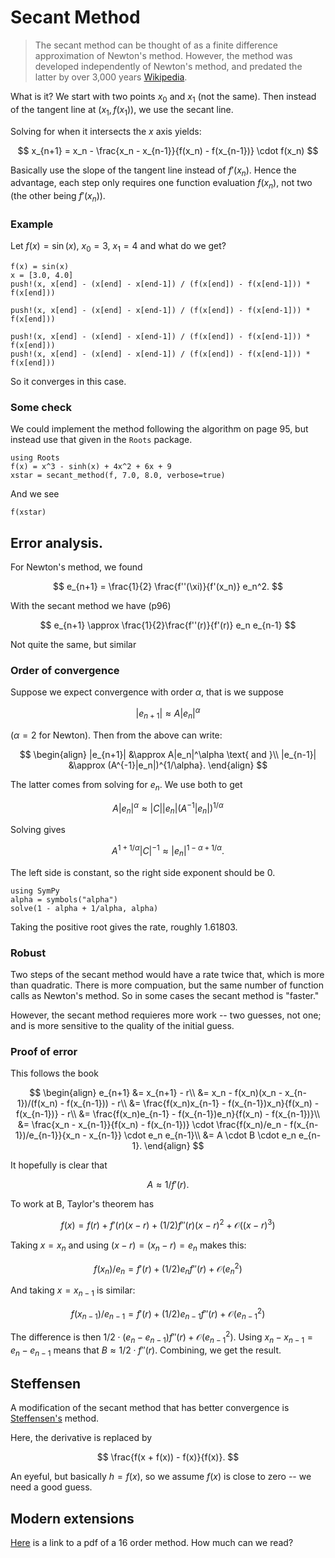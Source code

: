 # Secant Method

> The secant method can be thought of as a finite difference approximation of Newton's method. However, the method was developed independently of Newton's method, and predated the latter by over 3,000 years [Wikipedia](https://en.wikipedia.org/wiki/Secant_method).

What is it? We start with two points $x_0$ and $x_1$ (not the same). Then instead of the tangent line at $(x_1, f(x_1))$, we use the secant line.

Solving for when it intersects the $x$ axis yields:

$$
x_{n+1} = x_n - \frac{x_n - x_{n-1}}{f(x_n) - f(x_{n-1})} \cdot f(x_n)
$$

Basically use the slope of the tangent line instead of $f'(x_n)$. Hence the advantage, each step only requires one function evaluation $f(x_n)$, not two (the other being $f'(x_n)$).

### Example

Let $f(x) = \sin(x)$, $x_0=3$, $x_1=4$ and what do we get?


```
f(x) = sin(x)
x = [3.0, 4.0]
push!(x, x[end] - (x[end] - x[end-1]) / (f(x[end]) - f(x[end-1])) * f(x[end]))
```

```
push!(x, x[end] - (x[end] - x[end-1]) / (f(x[end]) - f(x[end-1])) * f(x[end]))
```

```
push!(x, x[end] - (x[end] - x[end-1]) / (f(x[end]) - f(x[end-1])) * f(x[end]))
push!(x, x[end] - (x[end] - x[end-1]) / (f(x[end]) - f(x[end-1])) * f(x[end]))
```


So it converges in this case.

### Some check

We could implement the method following the algorithm on page 95, but instead use that given in the `Roots` package.

```
using Roots
f(x) = x^3 - sinh(x) + 4x^2 + 6x + 9
xstar = secant_method(f, 7.0, 8.0, verbose=true)
```


And we see

```
f(xstar)
```

## Error analysis.

For Newton's method, we found

$$
e_{n+1} = \frac{1}{2} \frac{f''(\xi)}{f'(x_n)} e_n^2.
$$

With the secant  method we have (p96)

$$
e_{n+1} \approx \frac{1}{2}\frac{f''(r)}{f'(r)} e_n e_{n-1} 
$$

Not quite the same, but similar

### Order of convergence

Suppose we expect convergence with order $\alpha$, that is we suppose

$$
|e_{n+1}| \approx A |e_n|^\alpha
$$

($\alpha=2$ for Newton). Then from the above can write:

$$
\begin{align}
|e_{n+1}| &\approx A|e_n|^\alpha \text{ and }\\
|e_{n-1}| &\approx (A^{-1}|e_n|)^{1/\alpha}.
\end{align}
$$

The latter comes from solving for $e_n$. We use both to get

$$
A |e_n|^\alpha \approx |C| |e_n| (A^{-1}|e_n|)^{1/\alpha}
$$

Solving gives

$$
A^{1 + 1/\alpha} |C|^{-1} \approx |e_n|^{1 - \alpha + 1/\alpha}.
$$

The left side is constant, so the right side exponent should be $0$.

```
using SymPy
alpha = symbols("alpha")
solve(1 - alpha + 1/alpha, alpha)
```

Taking the positive root gives the rate, roughly 1.61803.

### Robust

Two steps of the secant method would have a rate twice that, which is more than quadratic. There is more compuation, but the same number of function calls as Newton's method. So in some cases the secant method is "faster."

However, the secant method requieres more work -- two guesses, not one; and is more sensitive to the quality of the initial guess.

### Proof of error

This follows the book

$$
\begin{align}
e_{n+1}
&= x_{n+1} - r\\
&= x_n - f(x_n)(x_n - x_{n-1})/(f(x_n) - f(x_{n-1})) - r\\
&= \frac{f(x_n)x_{n-1} - f(x_{n-1})x_n}{f(x_n) - f(x_{n-1})} - r\\
&= \frac{f(x_n)e_{n-1} - f(x_{n-1})e_n}{f(x_n) - f(x_{n-1})}\\
&= \frac{x_n - x_{n-1}}{f(x_n) - f(x_{n-1})} \cdot \frac{f(x_n)/e_n - f(x_{n-1})/e_{n-1}}{x_n - x_{n-1}} \cdot e_n e_{n-1}\\
&= A \cdot B \cdot e_n e_{n-1}.
\end{align}
$$

It hopefully is clear that

$$
A \approx 1/f'(r).
$$


To work at B,  Taylor's theorem has

$$
f(x) = f(r) + f'(r) (x-r) + (1/2)f''(r)(x-r)^2 + \mathcal{O}((x-r)^3)
$$

Taking $x=x_n$ and using $(x-r) = (x_n-r) = e_n$ makes this:

$$
f(x_n)/e_n = f'(r) + (1/2)e_n f''(r) +  \mathcal{O}(e_n^2)
$$

And taking $x=x_{n-1}$ is similar:

$$
f(x_{n-1})/e_{n-1} = f'(r) + (1/2)e_{n-1} f''(r) +  \mathcal{O}(e_{n-1}^2)
$$

The difference is then $1/2 \cdot (e_n - e_{n-1})f''(r) + \mathcal{O}(e_{n-1}^2)$. Using $x_n - x_{n-1} = e_n - e_{n-1}$ means that $B \approx 1/2 \cdot f''(r)$. Combining, we get the result.

## Steffensen

A modification of the secant method that has better convergence is [Steffensen's](http://tinyurl.com/o5q2xz6) method.

Here, the derivative is replaced by

$$
\frac{f(x + f(x)) - f(x)}{f(x)}.
$$

An eyeful, but basically $h=f(x)$, so we assume $f(x)$ is close to zero -- we need a good guess.

## Modern extensions

[Here](http://article.sapub.org/pdf/10.5923.j.ajcam.20120203.08.pdf) is a link to a pdf of a 16 order method. How much can we read?
